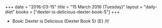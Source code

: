 +++
date = "2016-03-15"
title = "15 March 2016 (Tuesday)"
layout = "daily-diet"
books = ["dexter-is-delicious-dexter-book-5"]
+++


* Book: Dexter is Delicious (Dexter Book 5) {E} /f/